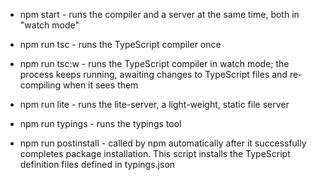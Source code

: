 * npm start - runs the compiler and a server at the same time, both in "watch mode"

* npm run tsc - runs the TypeScript compiler once

* npm run tsc:w - runs the TypeScript compiler in watch mode; the process keeps running, awaiting changes to TypeScript files and re-compiling when it sees them

* npm run lite - runs the lite-server, a light-weight, static file server

* npm run typings - runs the typings tool

* npm run postinstall - called by npm automatically after it successfully completes package installation. This script installs the TypeScript definition files defined in typings.json